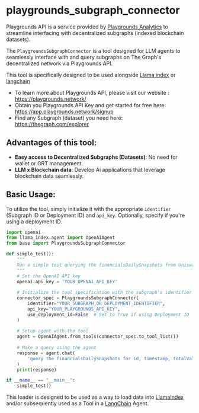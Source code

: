 # playgrounds_subgraph_connector

Playgrounds API is a service provided by [Playgrounds Analytics](https://playgrounds.network) to streamline interfacing with decentralized subgraphs (indexed blockchain datasets).

The `PlaygroundsSubgraphConnector` is a tool designed for LLM agents to seamlessly interface with and query subgraphs on The Graph's decentralized network via Playgrounds API.

This tool is specifically designed to be used alongside [Llama index](https://github.com/jerryjliu/llama_index) or [langchain](https://python.langchain.com/docs/modules/agents/tools/custom_tools)

- To learn more about Playgrounds API, please visit our website : https://playgrounds.network/
- Obtain you Playgrounds API Key and get started for free here: https://app.playgrounds.network/signup
- Find any Subgraph (dataset) you need here: https://thegraph.com/explorer

## Advantages of this tool:

- **Easy access to Decentralized Subgraphs (Datasets)**: No need for wallet or GRT management.
- **LLM x Blockchain data**: Develop Ai applications that leverage blockchain data seamlessly.

## Basic Usage:

To utilize the tool, simply initialize it with the appropriate `identifier` (Subgraph ID or Deployment ID) and `api_key`. Optionally, specify if you're using a deployment ID.

```python
import openai
from llama_index.agent import OpenAIAgent
from base import PlaygroundsSubgraphConnector

def simple_test():
    """
    Run a simple test querying the financialsDailySnapshots from Uniswap V3 subgraph using OpenAIAgent and Playgrounds API.
    """
    # Set the OpenAI API key
    openai.api_key = 'YOUR_OPENAI_API_KEY'
    
    # Initialize the tool specification with the subgraph's identifier and the Playgrounds API key
    connector_spec = PlaygroundsSubgraphConnector(
        identifier="YOUR_SUBGRAPH_OR_DEPLOYMENT_IDENTIFIER", 
        api_key="YOUR_PLAYGROUNDS_API_KEY", 
        use_deployment_id=False  # Set to True if using Deployment ID
    )
    
    # Setup agent with the tool
    agent = OpenAIAgent.from_tools(connector_spec.to_tool_list())
    
    # Make a query using the agent
    response = agent.chat(
        'query the financialsDailySnapshots for id, timestamp, totalValueLockedUSD, and dailyVolumeUSD. only give me the first 2 rows'
    )
    print(response)

if __name__ == "__main__":
    simple_test()

```

This loader is designed to be used as a way to load data into [LlamaIndex](https://github.com/jerryjliu/gpt_index/tree/main/gpt_index) 
and/or subsequently used as a Tool in a [LangChain](https://github.com/hwchase17/langchain) Agent. 


